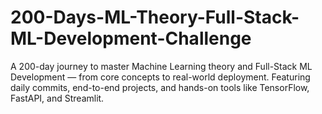 # 200-Days-ML-Theory-Full-Stack-ML-Development-Challenge
A 200-day journey to master Machine Learning theory and Full-Stack ML Development — from core concepts to real-world deployment. Featuring daily commits, end-to-end projects, and hands-on tools like TensorFlow, FastAPI, and Streamlit.

